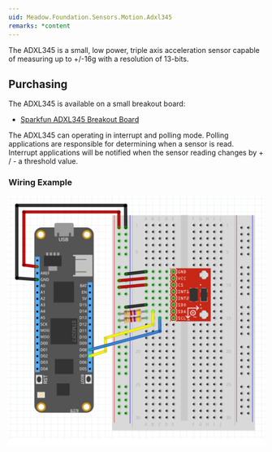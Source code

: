 ```yaml
---
uid: Meadow.Foundation.Sensors.Motion.Adxl345
remarks: *content
---
```


The ADXL345 is a small, low power, triple axis acceleration sensor capable of measuring up to +/-16g with a resolution of 13-bits.

## Purchasing

The ADXL345 is available on a small breakout board:

* [Sparkfun ADXL345 Breakout Board](https://www.sparkfun.com/products/9836)


The ADXL345 can operating in interrupt and polling mode.  Polling applications are responsible for determining when a sensor is read.  Interrupt applications will be notified when the sensor reading changes by + / - a threshold value.

### Wiring Example

![](../../API_Assets/Meadow.Foundation.Sensors.Motion.ADXL345/ADXL345.svg)